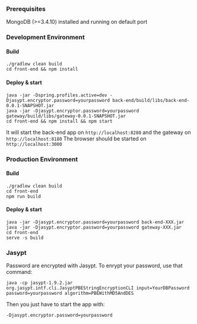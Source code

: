 ### Prerequisites

MongoDB (>=3.4.10) installed and running on default port

### Development Environment
#### Build

```
./gradlew clean build
cd front-end && npm install
```

#### Deploy & start

```
java -jar -Dspring.profiles.active=dev -Djasypt.encryptor.password=yourpassword back-end/build/libs/back-end-0.0.1-SNAPSHOT.jar
java -jar -Djasypt.encryptor.password=yourpassword gateway/build/libs/gateway-0.0.1-SNAPSHOT.jar
cd front-end && npm install && npm start
```

It will start the back-end app on `http://localhost:8280` and the gateway on `http://localhost:8180`
The browser should be started on `http://localhost:3000`

### Production Environment
#### Build

```
./gradlew clean build
cd front-end
npm run build

```

#### Deploy & start

```
java -jar -Djasypt.encryptor.password=yourpassword back-end-XXX.jar
java -jar -Djasypt.encryptor.password=yourpassword gateway-XXX.jar
cd front-end
serve -s build
```

### Jasypt

Password are encrypted with Jasypt. To enrypt your password, use that command:

```
java -cp jasypt-1.9.2.jar org.jasypt.intf.cli.JasyptPBEStringEncryptionCLI input=YourDBPassword password=yourpassword algorithm=PBEWithMD5AndDES
```

Then you just have to start the app with:

```
-Djasypt.encryptor.password=yourpassword
```